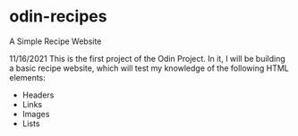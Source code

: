 # odin-recipes
A Simple Recipe Website

11/16/2021
This is the first project of the Odin Project. In it, I will be building a basic
recipe website, which will test my knowledge of the following HTML elements:
 - Headers
 - Links
 - Images
 - Lists
